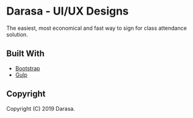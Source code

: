 # Darasa - UI/UX Designs

The easiest, most economical and fast way to sign for class attendance solution.

<!-- [Live Demo](https://wowthemesnet.github.io/Anchor-Bootstrap-UI-Kit/) &nbsp; | &nbsp; [Download](https://github.com/wowthemesnet/Anchor-Bootstrap-UI-Kit/archive/master.zip)

[![screenshot](assets/img/demo/dashb.png)](https://wowthemesnet.github.io/Anchor-Bootstrap-UI-Kit/)

## Getting Started

[Documentation](https://wowthemesnet.github.io/Anchor-Bootstrap-UI-Kit/docs.html). -->

## Built With

* [Bootstrap](https://github.com/twbs/bootstrap)
* [Gulp](https://gulpjs.com/)

## Copyright

Copyright (C) 2019 Darasa.

<!-- ## Contribute

Let's make this even better!

- [Clone the repo](https://github.com/wowthemesnet/Anchor-Bootstrap-UI-Kit.git).
- Create a branch off of master and give it a meaningful name (e.g. my-new-feature).
- Open a pull request on GitHub and describe the feature or fix.

Thank you for your support! -->
